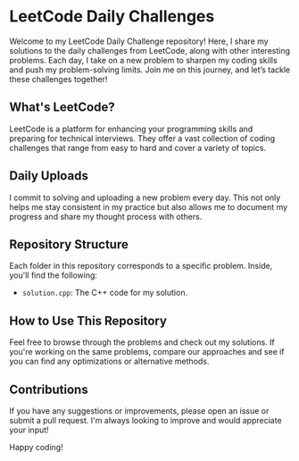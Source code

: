 # LeetCode Daily Challenges

Welcome to my LeetCode Daily Challenge repository! Here, I share my solutions to the daily challenges from LeetCode, along with other interesting problems. Each day, I take on a new problem to sharpen my coding skills and push my problem-solving limits. Join me on this journey, and let’s tackle these challenges together!

## What's LeetCode?

LeetCode is a platform for enhancing your programming skills and preparing for technical interviews. They offer a vast collection of coding challenges that range from easy to hard and cover a variety of topics.

## Daily Uploads

I commit to solving and uploading a new problem every day. This not only helps me stay consistent in my practice but also allows me to document my progress and share my thought process with others.

## Repository Structure

Each folder in this repository corresponds to a specific problem. Inside, you'll find the following:

- `solution.cpp`: The C++ code for my solution.

## How to Use This Repository

Feel free to browse through the problems and check out my solutions. If you're working on the same problems, compare our approaches and see if you can find any optimizations or alternative methods.

## Contributions

If you have any suggestions or improvements, please open an issue or submit a pull request. I'm always looking to improve and would appreciate your input!



Happy coding!
